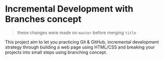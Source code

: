 # Incremental Development with Branches concept

> these changes were made on ```master``` before merging ```title```

This project aim to let you practicing Git & GitHub, incremental development strategy through building a web page using HTML/CSS and breaking your projects into small steps using branching concept.
